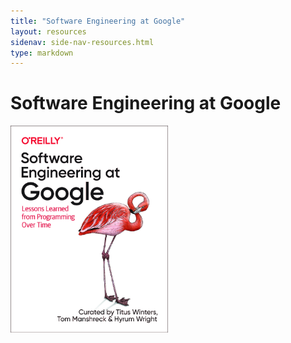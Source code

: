 ```yaml
---
title: "Software Engineering at Google"
layout: resources
sidenav: side-nav-resources.html
type: markdown
---
```


# Software Engineering at Google

<div>
  <img width=50%" height="50%" src="/img/swe_at_google.2.cover.jpg" alt="Software Engineering at Google"/>
  <a href=”/resources/swe_at_google.2.pdf” target=”_blank”/>
  </img>
</div>
</div>
